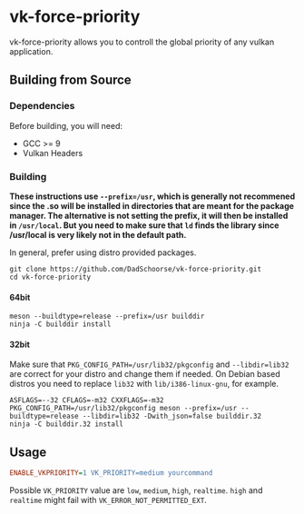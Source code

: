 # vk-force-priority
vk-force-priority allows you to controll the global priority of any vulkan application.

## Building from Source

### Dependencies
Before building, you will need:
- GCC >= 9
- Vulkan Headers

### Building

**These instructions use `--prefix=/usr`, which is generally not recommened since the .so will be installed in directories that are meant for the package manager. The alternative is not setting the prefix, it will then be installed in `/usr/local`. But you need to make sure that `ld` finds the library since /usr/local is very likely not in the default path.** 

In general, prefer using distro provided packages.

```
git clone https://github.com/DadSchoorse/vk-force-priority.git
cd vk-force-priority
```

#### 64bit

```
meson --buildtype=release --prefix=/usr builddir
ninja -C builddir install
```
#### 32bit

Make sure that `PKG_CONFIG_PATH=/usr/lib32/pkgconfig` and `--libdir=lib32` are correct for your distro and change them if needed. On Debian based distros you need to replace `lib32` with `lib/i386-linux-gnu`, for example.
```
ASFLAGS=--32 CFLAGS=-m32 CXXFLAGS=-m32 PKG_CONFIG_PATH=/usr/lib32/pkgconfig meson --prefix=/usr --buildtype=release --libdir=lib32 -Dwith_json=false builddir.32
ninja -C builddir.32 install
```

## Usage

```ini
ENABLE_VKPRIORITY=1 VK_PRIORITY=medium yourcommand
```

Possible `VK_PRIORITY` value are `low`, `medium`, `high`, `realtime`. `high` and `realtime` might fail with `VK_ERROR_NOT_PERMITTED_EXT`.